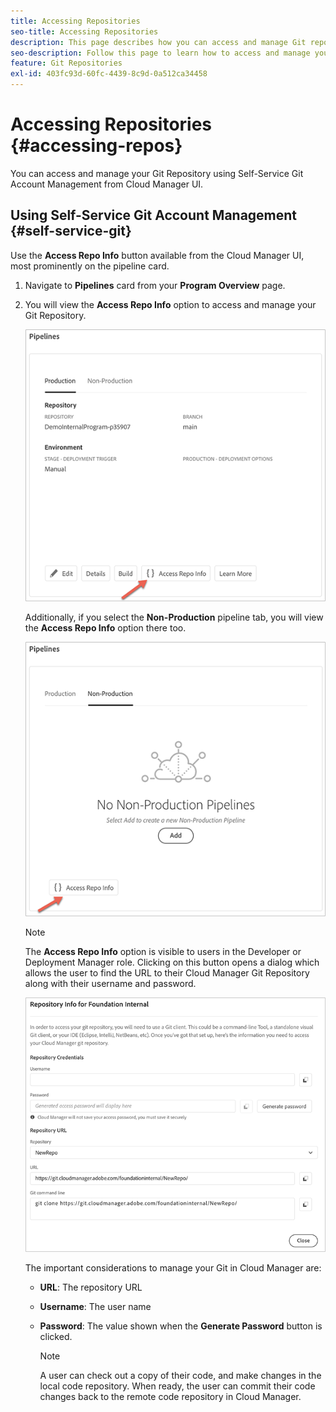```yaml
---
title: Accessing Repositories
seo-title: Accessing Repositories
description: This page describes how you can access and manage Git repository.
seo-description: Follow this page to learn how to access and manage your Git repository.
feature: Git Repositories
exl-id: 403fc93d-60fc-4439-8c9d-0a512ca34458
---
```

# Accessing Repositories {#accessing-repos}

You can access and manage your Git Repository using Self-Service Git Account Management from Cloud Manager UI.

## Using Self-Service Git Account Management {#self-service-git}

Use the **Access Repo Info** button available from the Cloud Manager UI, most prominently on the pipeline card.

1. Navigate to **Pipelines** card from your **Program Overview** page.

1. You will view the **Access Repo Info** option to access and manage your Git Repository.

   ![](assets/access-repo1.png)

   Additionally, if you select the **Non-Production** pipeline tab, you will view the **Access Repo Info** option there too.

   ![](assets/access-repo-nonprod.png)


   >[!NOTE]
   >The **Access Repo Info** option is visible to users in the Developer or Deployment Manager role. Clicking on this button opens a dialog which allows the user to find the URL to their Cloud Manager Git Repository along with their username and password.

   ![](assets/access-repo-create.png)

   The important considerations to manage your Git in Cloud Manager are:

   * **URL**: The repository URL
   * **Username**: The user name
   * **Password**: The value shown when the **Generate Password** button is clicked.


      >[!NOTE]
      >A user can check out a copy of their code, and make changes in the local code repository. When ready, the user can commit their code changes back to the remote code repository in Cloud Manager.
